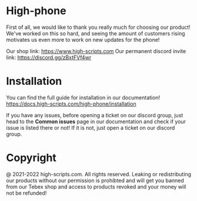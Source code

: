# High-phone

First of all, we would like to thank you really much for choosing our product! We've worked on this so hard, and seeing the amount of customers rising motivates us even more to work on new updates for the phone!

Our shop link: https://www.high-scripts.com
Our permanent discord invite link: https://discord.gg/zBxtFVf4wr

# Installation

You can find the full guide for installation in our documentation!
https://docs.high-scripts.com/high-phone/installation

If you have any issues, before opening a ticket on our discord group, just head to the **Common issues** page in our documentation and check if your issue is listed there or not! If it is not, just open a ticket on our discord group.

# Copyright

@ 2021-2022 high-scripts.com. All rights reserved.
Leaking or redistributing our products without our permission is prohibted and will get you banned from our Tebex shop and access to products revoked and your money will not be refunded!